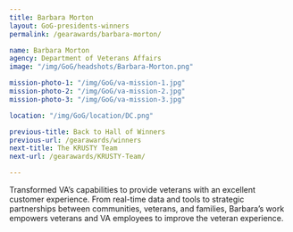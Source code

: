 ```yaml
---
title: Barbara Morton
layout: GoG-presidents-winners
permalink: /gearawards/barbara-morton/

name: Barbara Morton
agency: Department of Veterans Affairs
image: "/img/GoG/headshots/Barbara-Morton.png"

mission-photo-1: "/img/GoG/va-mission-1.jpg"
mission-photo-2: "/img/GoG/va-mission-2.jpg"
mission-photo-3: "/img/GoG/va-mission-3.jpg"

location: "/img/GoG/location/DC.png"

previous-title: Back to Hall of Winners
previous-url: /gearawards/winners
next-title: The KRUSTY Team
next-url: /gearawards/KRUSTY-Team/

---
```


Transformed VA’s capabilities to provide veterans with an excellent customer experience. From real-time data and tools to strategic partnerships between communities, veterans, and families, Barbara’s work empowers veterans and VA employees to improve the veteran experience.
